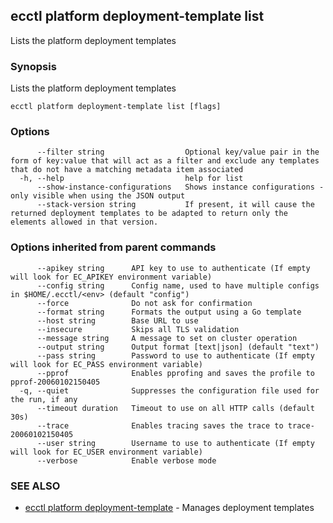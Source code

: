 ## ecctl platform deployment-template list

Lists the platform deployment templates

### Synopsis

Lists the platform deployment templates

```
ecctl platform deployment-template list [flags]
```

### Options

```
      --filter string                  Optional key/value pair in the form of key:value that will act as a filter and exclude any templates that do not have a matching metadata item associated
  -h, --help                           help for list
      --show-instance-configurations   Shows instance configurations - only visible when using the JSON output
      --stack-version string           If present, it will cause the returned deployment templates to be adapted to return only the elements allowed in that version.
```

### Options inherited from parent commands

```
      --apikey string      API key to use to authenticate (If empty will look for EC_APIKEY environment variable)
      --config string      Config name, used to have multiple configs in $HOME/.ecctl/<env> (default "config")
      --force              Do not ask for confirmation
      --format string      Formats the output using a Go template
      --host string        Base URL to use
      --insecure           Skips all TLS validation
      --message string     A message to set on cluster operation
      --output string      Output format [text|json] (default "text")
      --pass string        Password to use to authenticate (If empty will look for EC_PASS environment variable)
      --pprof              Enables pprofing and saves the profile to pprof-20060102150405
  -q, --quiet              Suppresses the configuration file used for the run, if any
      --timeout duration   Timeout to use on all HTTP calls (default 30s)
      --trace              Enables tracing saves the trace to trace-20060102150405
      --user string        Username to use to authenticate (If empty will look for EC_USER environment variable)
      --verbose            Enable verbose mode
```

### SEE ALSO

* [ecctl platform deployment-template](ecctl_platform_deployment-template.md)	 - Manages deployment templates

